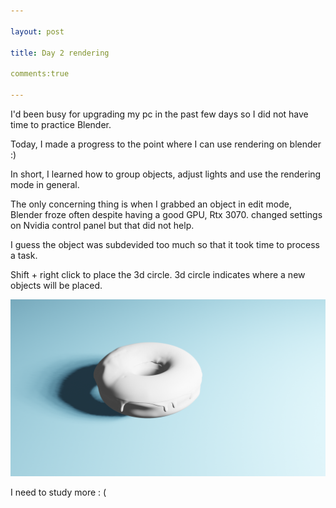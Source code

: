 ```yaml
---

layout: post 

title: Day 2 rendering 

comments:true

---
```




I'd been busy for upgrading my pc in the past few days so I did not have time to practice Blender.  

Today, I made a progress to the point where I can use rendering on blender :)    

In short, I learned how to group objects, adjust lights and use the rendering mode in general.  

The only concerning thing is when I grabbed an object in edit mode, Blender froze often despite having a good GPU, Rtx 3070.   changed settings on Nvidia control panel but that did not help.  

I guess the object was subdevided too much so that it took time to process a task.      

Shift + right click to place the 3d circle. 3d circle indicates where a new objects will be placed.  

  
![rendered_donut](/images/donut.png)  


  

I need to study more  : (


